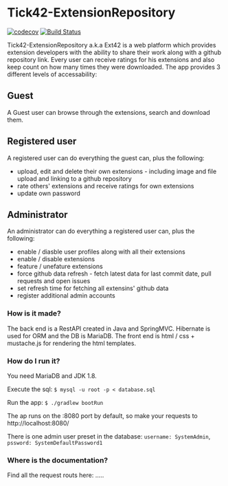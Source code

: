 # Tick42-ExtensionRepository

[![codecov](https://codecov.io/gh/Smytt/Tick42-ExtensionRepository/branch/master/graph/badge.svg)](https://codecov.io/gh/Smytt/Tick42-ExtensionRepository)
[![Build Status](https://travis-ci.org/Smytt/Tick42-ExtensionRepository.svg?branch=master)](https://travis-ci.org/Smytt/Tick42-ExtensionRepository)

Tick42-ExtensionRepository a.k.a Ext42 is a web platform which provides extension developers with the ability to share their work along with a github repository link. Every user can receive ratings for his extensions and also keep count on how many times they were downloaded. The app provides 3 different levels of accessability:

## Guest

A Guest user can browse through the extensions, search and download them.

## Registered user

A registered user can do everything the guest can, plus the following:
* upload, edit and delete their own extensions - including image and file upload and linking to a github repository
* rate others' extensions and receive ratings for own extensions
* update own password

## Administrator

An administrator can do everything a registered user can, plus the following:
* enable / diasble user profiles along with all their extensions
* enable / disable extensions
* feature / unefature extensions
* force github data refresh - fetch latest data for last commit date, pull requests and open issues
* set refresh time for fetching all extensins' github data
* register additional admin accounts

### How is it made?

The back end is a RestAPI created in Java and SpringMVC. Hibernate is used for ORM and the DB is MariaDB.
The front end is html / css + mustache.js for rendering the html templates.

### How do I run it?

You need MariaDB and JDK 1.8.

Execute the sql:
`$ mysql -u root -p < database.sql`

Run the app:
`$ ./gradlew bootRun`

The ap runs on the :8080 port by default, so make your requests to http://localhost:8080/

There is one admin user preset in the database:
`username: SystemAdmin`, `pssword: SystemDefaultPassword1`

### Where is the documentation?
Find all the request routs here: .....
